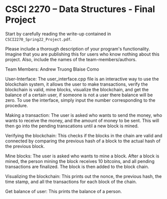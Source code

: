 # CSCI 2270 – Data Structures - Final Project 

Start by carefully reading the write-up contained in `CSCI2270_Spring22_Project.pdf`.

Please include a thorough description of your program's functionality. Imagine that you are publishing this for users who know nothing about this project. Also, include the names of the team-members/authors.

Team Members: 
Andrew Truong
Blaise Como

User-Interface: 
The user_interface.cpp file is an interactive way to use the blockchain system, it allows the user to make transactions, verify the blockchain is valid, mine blocks, visualize the blockchain, and get the balance of a certain user, if someone is not a user there balance will be zero. To use the interface, simply input the number corresponding to the procedure.

Making a transaction:
The user is asked who wants to send the money, who wants to receive the money, and the amount of money to be sent. This will then go into the pending transcations until a new block is mined.

Verifying the blockchain:
This checks if the blocks in the chain are valid and connected by comparing the previous hash of a block to the actual hash of the previous block.

Mine blocks:
The user is asked who wants to mine a block. After a block is mined, the person mining the block receives 10 bitcoins, and all pending transactions are finalized. The block is then added to the block chain.

Visualizing the blockchain:
This prints out the nonce, the previous hash, the time stamp, and all the transactions for each block of the chain.

Get balance of user:
This prints the balance of a person.






